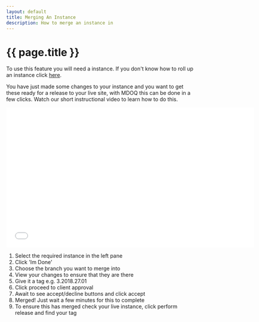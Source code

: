 ```yaml
---
layout: default
title: Merging An Instance
description: How to merge an instance in
---
```


# {{ page.title }}

To use this feature you will need a instance. If you don't know how to roll up an instance click [here](/tutorials/create-a-new-istance.html). 

You have just made some changes to your instance and you want to get these ready for a release to your live site, with MDOQ this can be done in a few clicks. Watch our short instructional video to learn how to do this.  

<iframe src="//www.youtube-nocookie.com/embed/KeDizPxbtHM" width="665" height="375" frameborder="0" allowfullscreen=""></iframe>

1. Select the required instance in the left pane
2. Click 'Im Done'
3. Choose the branch you want to merge into
4. View your changes to ensure that they are there
5. Give it a tag e.g. 3.2018.27.01
6. Click proceed to client approval
7. Await to see accept/decline buttons and click accept
8. Merged! Just wait a few minutes for this to complete
9. To ensure this has merged check your live instance, click perform release and find your tag



